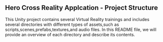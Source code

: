 
<h2>Hero Cross Reality Applcation - Project Structure</h2>
<tr>
<th><p>This Unity project contains several Virtual Reality trainings and includes several
directories with different types of assets,such as scripts,scenes,prefabs,textures,and
audio files. In this README file, we will provide an overview of each directory and describe
its contents.
</th></tr></p>
</table>
